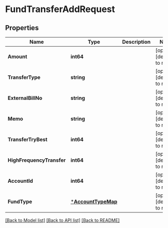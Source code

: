 # FundTransferAddRequest

## Properties
Name | Type | Description | Notes
------------ | ------------- | ------------- | -------------
**Amount** | **int64** |  | [optional] [default to null]
**TransferType** | **string** |  | [optional] [default to null]
**ExternalBillNo** | **string** |  | [optional] [default to null]
**Memo** | **string** |  | [optional] [default to null]
**TransferTryBest** | **int64** |  | [optional] [default to null]
**HighFrequencyTransfer** | **int64** |  | [optional] [default to null]
**AccountId** | **int64** |  | [optional] [default to null]
**FundType** | [***AccountTypeMap**](AccountTypeMap.md) |  | [optional] [default to null]

[[Back to Model list]](../README.md#documentation-for-models) [[Back to API list]](../README.md#documentation-for-api-endpoints) [[Back to README]](../README.md)


